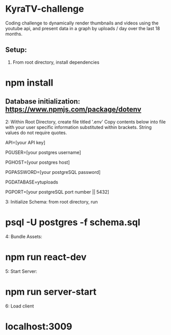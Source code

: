 # KyraTV-challenge
Coding challenge to dynamically render thumbnails and videos using the youtube api, and present data in a graph by uploads / day over the last 18 months.

## Setup:
1. From root directory, install dependencies
# npm install

## Database initialization: https://www.npmjs.com/package/dotenv
2: Within Root Directory, create file titled '.env'
  Copy contents below into file with your user specific information substituted within brackets. String values do not require quotes.


  API=[your API key]

  PGUSER=[your postgres username]

  PGHOST=[your postgres host]

  PGPASSWORD=[your postgreSQL password]

  PGDATABASE=ytuploads

  PGPORT=[your postgreSQL port number || 5432]


3: Initialize Schema: from root directory, run
  # psql -U postgres -f schema.sql


4: Bundle Assets:
  # npm run react-dev


5: Start Server:
  # npm run server-start


6: Load client
  # localhost:3009
